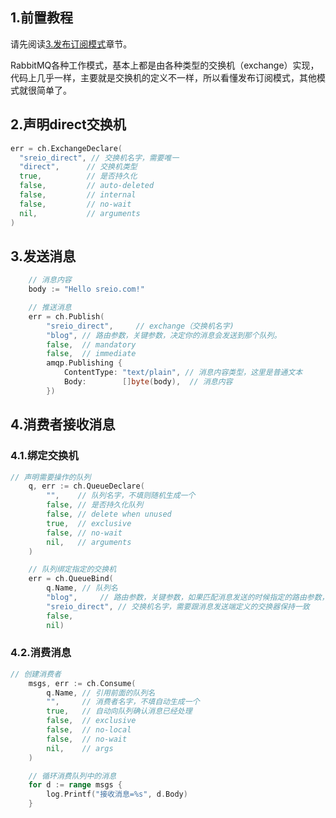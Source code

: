 ## 1.前置教程

请先阅读[3.发布订阅模式](/消息队列/RabbitMQ教程/golang/发布订阅模式.md)章节。

RabbitMQ各种工作模式，基本上都是由各种类型的交换机（exchange）实现，代码上几乎一样，主要就是交换机的定义不一样，所以看懂发布订阅模式，其他模式就很简单了。

## 2.声明direct交换机
```go
err = ch.ExchangeDeclare(
  "sreio_direct", // 交换机名字，需要唯一
  "direct",      // 交换机类型
  true,          // 是否持久化
  false,         // auto-deleted
  false,         // internal
  false,         // no-wait
  nil,           // arguments
)
```
## 3.发送消息
```go
    // 消息内容
    body := "Hello sreio.com!"

    // 推送消息
    err = ch.Publish(
        "sreio_direct",     // exchange（交换机名字)
        "blog", // 路由参数，关键参数，决定你的消息会发送到那个队列。
        false,  // mandatory
        false,  // immediate
        amqp.Publishing {
            ContentType: "text/plain", // 消息内容类型，这里是普通文本
            Body:        []byte(body),  // 消息内容
        })
```

## 4.消费者接收消息
### 4.1.绑定交换机
```go
// 声明需要操作的队列
    q, err := ch.QueueDeclare(
        "",    // 队列名字，不填则随机生成一个
        false, // 是否持久化队列
        false, // delete when unused
        true,  // exclusive
        false, // no-wait
        nil,   // arguments
    )

    // 队列绑定指定的交换机
    err = ch.QueueBind(
        q.Name, // 队列名
        "blog",     // 路由参数，关键参数，如果匹配消息发送的时候指定的路由参数，消息就投递到当前队列
        "sreio_direct", // 交换机名字，需要跟消息发送端定义的交换器保持一致
        false,
        nil)
```

### 4.2.消费消息
```go
// 创建消费者
    msgs, err := ch.Consume(
        q.Name, // 引用前面的队列名
        "",     // 消费者名字，不填自动生成一个
        true,   // 自动向队列确认消息已经处理
        false,  // exclusive
        false,  // no-local
        false,  // no-wait
        nil,    // args
    )

    // 循环消费队列中的消息
    for d := range msgs {
        log.Printf("接收消息=%s", d.Body)
    }
```